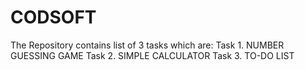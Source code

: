 # CODSOFT
The Repository contains list of 3 tasks which are:
Task 1. NUMBER GUESSING GAME
Task 2. SIMPLE CALCULATOR
Task 3. TO-DO LIST
